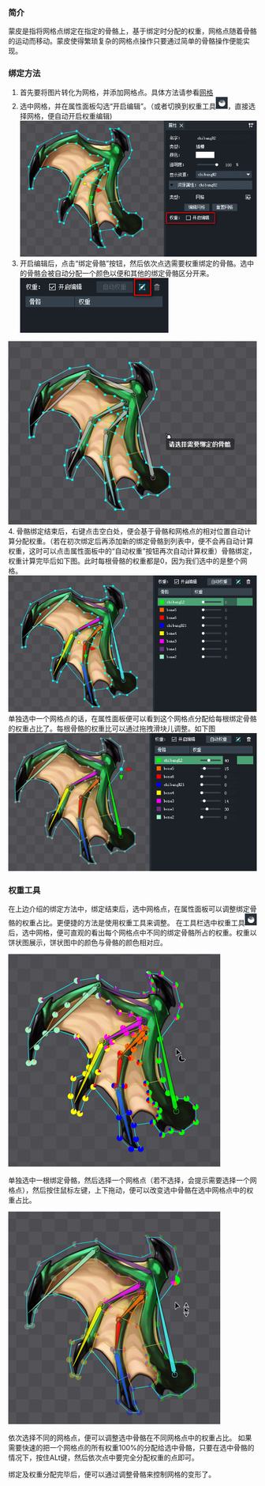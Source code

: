 ### 简介
蒙皮是指将网格点绑定在指定的骨骼上，基于绑定时分配的权重，网格点随着骨骼的运动而移动。蒙皮使得繁琐复杂的网格点操作只要通过简单的骨骼操作便能实现。

### 绑定方法

1. 首先要将图片转化为网格，并添加网格点。具体方法请参看[网格](http://edn.egret.com/cn/docs/page/874 "网格")
2. 选中网格，并在属性面板勾选“开启编辑”。（或者切换到权重工具![](5732eaaaed970.png)，直接选择网格，便自动开启权重编辑)
![](5732eaaac19af.png)
3. 开启编辑后，点击“绑定骨骼”按钮，然后依次点选需要权重绑定的骨骼。选中的骨骼会被自动分配一个颜色以便和其他的绑定骨骼区分开来。
![](5732eaaa853d9.png)

![](5732eaab2554a.png)
4. 骨骼绑定结束后，右键点击空白处，便会基于骨骼和网格点的相对位置自动计算分配权重。（若在初次绑定后再添加新的绑定骨骼到列表中，便不会再自动计算权重，这时可以点击属性面板中的“自动权重”按钮再次自动计算权重）骨骼绑定，权重计算完毕后如下图。此时每根骨骼的权重都是0，因为我们选中的是整个网格。
![](5732eaaa9e514.png)
单独选中一个网格点的话，在属性面板便可以看到这个网格点分配给每根绑定骨骼的权重占比了。每根骨骼的权重比可以通过拖拽滑块儿调整。如下图
![](5732eaaab3b2a.png)

### 权重工具
在上边介绍的绑定方法中，绑定结束后，选中网格点，在属性面板可以调整绑定骨骼的权重占比。更便捷的方法是使用权重工具来调整。
在工具栏选中权重工具![](5732eaaaed970.png)后，选中网格，便可直观的看出每个网格点中不同的绑定骨骼所占的权重。权重以饼状图展示，饼状图中的颜色与骨骼的颜色相对应。

![](5732eaab0a297.png)

单独选中一根绑定骨骼，然后选择一个网格点（若不选择，会提示需要选择一个网格点），然后按住鼠标左键，上下拖动，便可以改变选中骨骼在选中网格点中的权重占比。

![](5732eaaae3d8f.png)

依次选择不同的网格点，便可以调整选中骨骼在不同网格点中的权重占比。
如果需要快速的把一个网格点的所有权重100%的分配给选中骨骼，只要在选中骨骼的情况下，按住ALt键，然后依次点中要完全分配权重的点即可。

绑定及权重分配完毕后，便可以通过调整骨骼来控制网格的变形了。
